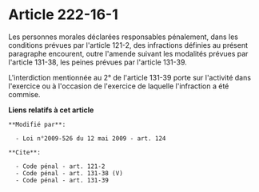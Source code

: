 # Article 222-16-1

Les personnes morales déclarées responsables pénalement, dans les conditions prévues par l'article 121-2, des infractions
définies au présent paragraphe encourent, outre l'amende suivant les modalités prévues par l'article 131-38, les peines
prévues par l'article 131-39.

L'interdiction mentionnée au 2° de l'article 131-39 porte sur l'activité dans l'exercice ou à l'occasion de l'exercice de
laquelle l'infraction a été commise.

**Liens relatifs à cet article**

	**Modifié par**:

	  - Loi n°2009-526 du 12 mai 2009 - art. 124

	**Cite**:

	  - Code pénal - art. 121-2
	  - Code pénal - art. 131-38 (V)
	  - Code pénal - art. 131-39
